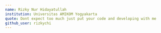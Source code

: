 ```yaml
---
name: Rizky Nur Hidayatullah
institution: Universitas AMIKOM Yogyakarta
quote: Dont expect too much just put your code and developing with me
github_user: rizkychi
---
```

